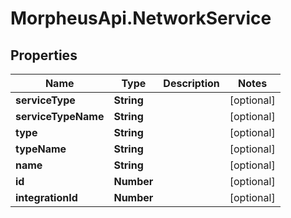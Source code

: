 # MorpheusApi.NetworkService

## Properties

Name | Type | Description | Notes
------------ | ------------- | ------------- | -------------
**serviceType** | **String** |  | [optional] 
**serviceTypeName** | **String** |  | [optional] 
**type** | **String** |  | [optional] 
**typeName** | **String** |  | [optional] 
**name** | **String** |  | [optional] 
**id** | **Number** |  | [optional] 
**integrationId** | **Number** |  | [optional] 


